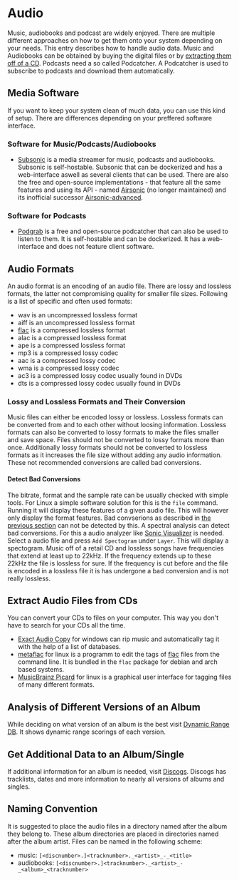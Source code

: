 # Audio

Music, audiobooks and podcast are widely enjoyed.
There are multiple different approaches on how to get them onto your system
depending on your needs.
This entry describes how to handle audio data.
Music and Audiobooks can be obtained by buying the digital files or by
[extracting them off of a CD](#extract-audio-files-from-cds).
Podcasts need a so called Podcatcher.
A Podcatcher is used to subscribe to podcasts and download them automatically.

## Media Software

If you want to keep your system clean of much data, you can use this kind of
setup.
There are differences depending on your preffered software interface.

### Software for Music/Podcasts/Audiobooks

- [Subsonic](./subsonic.md) is a media streamer for music, podcasts and
  audiobooks.
  Subsonic is self-hostable.
  Subsonic that can be dockerized and has a web-interface aswell as several
  clients that can be used.
  There are also the free and open-source implementations - that feature all the
  same features and using its API - named [Airsonic](./airsonic.md) (no longer
  maintained) and its inofficial successor [Airsonic-advanced](./airsonic.md).

### Software for Podcasts

- [Podgrab](./podgrab.md) is a free and open-source podcatcher that can also be
  used to listen to them.
  It is self-hostable and can be dockerized.
  It has a web-interface and does not feature client software.

## Audio Formats

An audio format is an encoding of an audio file.
There are lossy and lossless formats, the latter not compromising quality for
smaller file sizes.
Following is a list of specific and often used formats:

- wav is an uncompressed lossless format
- aiff is an uncompressed lossless format
- [flac](./flac_(codec).md) is a compressed lossless format
- alac is a compressed lossless format
- ape is a compressed lossless format
- mp3 is a compressed lossy codec
- aac is a compressed lossy codec
- wma is a compressed lossy codec
- ac3 is a compressed lossy codec usually found in DVDs
- dts is a compressed lossy codec usually found in DVDs

### Lossy and Lossless Formats and Their Conversion

Music files can either be encoded lossy or lossless.
Lossless formats can be converted from and to each other without loosing
information.
Lossless formats can also be converted to lossy formats to make the files
smaller and save space.
Files should not be converted to lossy formats more than once.
Additionally lossy formats should not be converted to lossless formats as it
increases the file size without adding any audio information.
These not recommended conversions are called bad conversions.

#### Detect Bad Conversions

The bitrate, format and the sample rate can be usually checked with simple
tools.
For Linux a simple software solution for this is the `file` command.
Running it will display these features of a given audio file.
This will however only display the format features.
Bad convserions as described in
[the previous section](#lossy-and-lossless-formats-and-their-conversion) can not
be detected by this.
A spectral analysis can detect bad conversions.
For this a audio analyzer like
[Sonic Visualizer](https://www.sonicvisualiser.org/) is needed.
Select a audio file and press `Add Spectogram` under `Layer`.
This will display a spectogram.
Music off of a retail CD and lossless songs have frequencies that extend at
least up to 22kHz.
If the frequency extends up to these 22kHz the file is lossless for sure.
If the frequency is cut before and the file is encoded in a lossless file it is
has undergone a bad conversion and is not really lossless.

## Extract Audio Files from CDs

You can convert your CDs to files on your computer.
This way you don't have to search for your CDs all the time.

- [Exact Audio Copy](https://www.exactaudiocopy.de) for windows can rip music
  and automatically tag it with the help of a list of databases.
- [metaflac](./linux/flac_(package).md) for linux is a programm
  to edit the tags of [flac](./flac_(codec).md) files from the command line.
  It is bundled in the `flac` package for debian and arch based systems.
- [MusicBrainz Picard](./picard.md) for linux is a
  graphical user interface for tagging files of many different formats.

## Analysis of Different Versions of an Album

While deciding on what version of an album is the best visit
[Dynamic Range DB](https://dr.loudness-war.info).
It shows dynamic range scorings of each version.

## Get Additional Data to an Album/Single

If additional information for an album is needed, visit
[Discogs](https://www.discogs.com).
Discogs has tracklists, dates and more information to nearly all versions of
albums and singles.

## Naming Convention

It is suggested to place the audio files in a directory named after the album they
belong to.
These album directories are placed in directories named after the album artist.
Files can be named in the following scheme:

- music: `[<discnumber>.]<tracknumber>._<artist>_-_<title>`
- audiobooks: `[<discnumber>.]<tracknumber>._<artist>_-_<album>_<tracknumber>`
